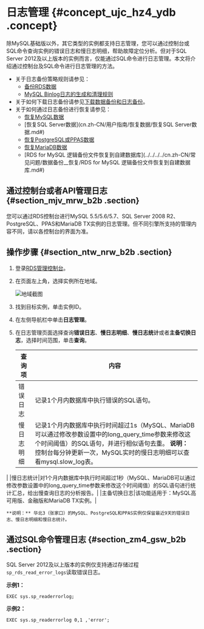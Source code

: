 # 日志管理 {#concept_ujc_hz4_ydb .concept}

除MySQL基础版以外，其它类型的实例都支持日志管理，您可以通过控制台或SQL命令查询实例的错误日志和慢日志明细，帮助故障定位分析。但对于SQL Server 2012及以上版本的实例而言，仅能通过SQL命令进行日志管理。本文将介绍通过控制台及SQL命令进行日志管理的方法。

-   关于日志备份策略规则请参见：
    -   [备份RDS数据](cn.zh-CN/用户指南/备份数据/备份RDS数据.md#)
    -   [MySQL Binlog日志的生成和清理规则](https://help.aliyun.com/knowledge_detail/41815.html)
-   关于如何下载日志备份请参见[下载数据备份和日志备份](cn.zh-CN/用户指南/备份数据/下载数据备份和日志备份.md#)。
-   关于如何通过日志备份进行恢复请参见：
    -   [恢复MySQL数据](cn.zh-CN/用户指南/恢复数据/恢复MySQL数据.md#)
    -   [恢复SQL Server数据](cn.zh-CN/用户指南/恢复数据/恢复SQL Server数据.md#)
    -   [恢复PostgreSQL或PPAS数据](cn.zh-CN/用户指南/恢复数据/恢复PostgreSQL或PPAS数据.md#)
    -   [恢复MariaDB数据](cn.zh-CN/用户指南/恢复数据/恢复MariaDB数据.md#)
    -   [RDS for MySQL 逻辑备份文件恢复到自建数据库](../../../../cn.zh-CN/常见问题/数据备份__恢复/RDS for MySQL 逻辑备份文件恢复到自建数据库.md#)

## 通过控制台或者API管理日志 {#section_mjv_mrw_b2b .section}

您可以通过RDS控制台进行MySQL 5.5/5.6/5.7、SQL Server 2008 R2、PostgreSQL、PPAS和MariaDB TX实例的日志管理。但不同引擎所支持的管理内容不同，请以各控制台的界面为准。

## 操作步骤 {#section_ntw_nrw_b2b .section}

1.  登录[RDS管理控制台](https://rds.console.aliyun.com/)。
2.  在页面左上角，选择实例所在地域。

    ![地域截图](http://static-aliyun-doc.oss-cn-hangzhou.aliyuncs.com/assets/img/7882/156099687837169_zh-CN.png)

3.  找到目标实例，单击实例ID。
4.  在左侧导航栏中单击**日志管理**。
5.  在日志管理页面选择查询**错误日志**、**慢日志明细**、**慢日志统计**或者**主备切换日志**，选择时间范围，单击**查询**。

    |查询项|内容|
    |---|--|
    |错误日志|记录1个月内数据库中执行错误的SQL语句。|
    |慢日志明细|记录1个月内数据库中执行时间超过1s（MySQL、MariaDB可以通过修改参数设置中的long\_query\_time参数来修改这个时间阈值）的SQL语句，并进行相似语句去重。 **说明：** 控制台每分钟更新一次，MySQL实时的慢日志明细可以查看mysql.slow\_log表。

 |
    |慢日志统计|对1个月内数据库中执行时间超过1秒（MySQL、MariaDB可以通过修改参数设置中的long\_query\_time参数来修改这个时间阈值）的SQL语句进行统计汇总，给出慢查询日志的分析报告。|
    |主备切换日志|该功能适用于：MySQL高可用版、金融版和MariaDB TX实例。|

    **说明：** 华北3（张家口）的MySQL、PostgreSQL和PPAS实例仅保留最近9天的错误日志、慢日志明细和慢日志统计。


## 通过SQL命令管理日志 {#section_zm4_gsw_b2b .section}

SQL Server 2012及以上版本的实例仅支持通过存储过程`sp_rds_read_error_logs`读取错误日志。

**示例1：**

``` {#codeblock_i7m_knc_yc7}
EXEC sys.sp_readerrorlog;
```

**示例2：**

``` {#codeblock_tsm_kaf_1am}
EXEC sys.sp_readerrorlog 0,1 ,'error';
```

